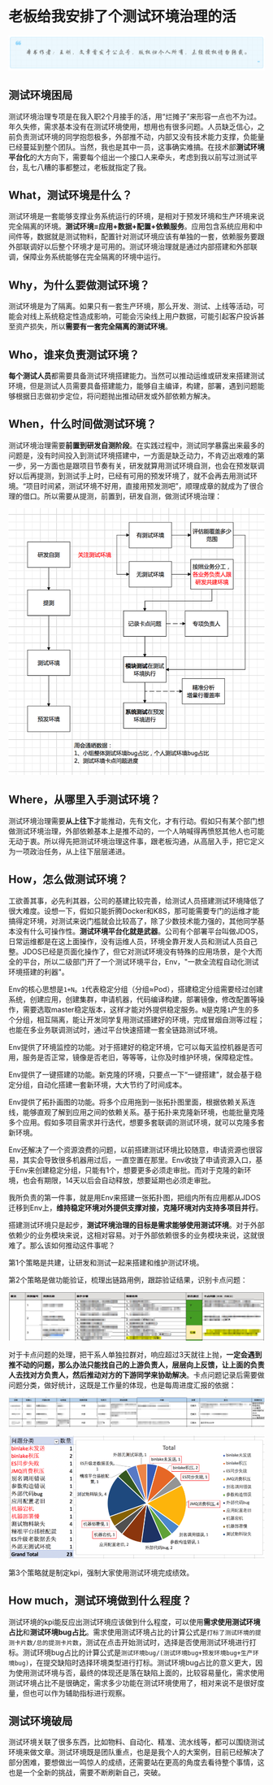 # 老板给我安排了个测试环境治理的活
![](../wanggang.png)

## 测试环境困局

测试环境治理专项是在我入职2个月接手的活，用“烂摊子”来形容一点也不为过。年久失修，需求基本没有在测试环境使用，想用也有很多问题。人员缺乏信心，之前负责测试环境的同学抱怨极多，外部推不动，内部又没有技术能力支撑，负能量已经蔓延到整个团队。当然，我也是其中一员，这事确实难搞。在技术部**测试环境平台化**的大方向下，需要每个组出一个接口人来牵头，考虑到我以前写过测试平台，乱七八糟的事都整过，老板就指定了我。

## What，测试环境是什么？

测试环境是一套能够支撑业务系统运行的环境，是相对于预发环境和生产环境来说完全隔离的环境。**测试环境=应用+数据+配置+依赖服务**。应用包含系统应用和中间件等，数据就是测试物料，配置针对测试环境应该有单独的一套，依赖服务要跟外部联调好以后整个环境才是可用的。测试环境治理就是通过内部搭建和外部联调，保障业务系统能够在完全隔离的环境中运行。

## Why，为什么要做测试环境？

测试环境是为了隔离。如果只有一套生产环境，那么开发、测试、上线等活动，可能会对线上系统稳定性造成影响，可能会污染线上用户数据，可能引起客户投诉甚至资产损失，所以**需要有一套完全隔离的测试环境**。

## Who，谁来负责测试环境？

**每个测试人员**都需要具备测试环境搭建能力。当然可以推动运维或研发来搭建测试环境，但是测试人员需要具备搭建能力，能够自主编译，构建，部署，遇到问题能够根据日志做初步定位，将问题抛出推动研发或外部依赖方解决。

## When，什么时间做测试环境？

测试环境治理需要**前置到研发自测阶段**。在实践过程中，测试同学暴露出来最多的问题是，没有时间投入到测试环境搭建中，一方面是缺乏动力，不肯迈出艰难的第一步，另一方面也是跟项目节奏有关，研发就算用测试环境自测，也会在预发联调好以后再提测，到测试手上时，已经有可用的预发环境了，就不会再去用测试环境。“项目时间紧，测试环境不好用，直接用预发测吧”，顺理成章的就成为了很合理的借口。所以需要从提测，前置到，研发自测，做测试环境治理：

![](000001-老板给我安排了个测试环境治理的活/4393824d286c579db80e8f7d4afb544b6442570f.png)

## Where，从哪里入手测试环境？

测试环境治理需要**从上往下**才能推动，先有文化，才有行动。假如只有某个部门想做测试环境治理，外部依赖基本上是推不动的，一个人呐喊得再愤怒其他人也可能无动于衷。所以得先把测试环境治理这件事，跟老板沟通，从高层入手，把它定义为一项政治任务，从上往下层层递进。

## How，怎么做测试环境？

工欲善其事，必先利其器，公司的基建比较完善，给测试人员搭建测试环境降低了很大难度。设想一下，假如只能折腾Docker和K8S，那可能需要专门的运维才能搞得定环境，对测试来说门槛就会比较高了，除了少数技术能力强的，其他同学基本没有什么可操作性。**测试环境平台化就是武器**。公司有个部署平台叫做JDOS，日常运维都是在这上面操作，没有运维人员，环境全靠开发人员和测试人员自己整。JDOS已经是页面化操作了，但它对测试环境没有特殊的应用场景，是个大而全的平台，所以二级部门开了一个测试环境平台，Env，"一款全流程自动化测试环境搭建的利器"。

Env的核心思想是`1+N`。`1`代表稳定分组（分组≈Pod），搭建稳定分组需要经过创建系统，创建应用，创建集群，申请机器，代码编译构建，部署镜像，修改配置等操作，需要选取master稳定版本，这样才能对外提供稳定服务。`N`是克隆`1`产生的多个分组，相互隔离，能让开发同学复用测试搭建好的环境，完成冒烟自测等过程；也能在多业务联调测试时，通过平台快速搭建一套全链路测试环境。

Env提供了环境监控的功能。对于搭建好的稳定环境，它可以每天监控机器是否可用，服务是否正常，镜像是否老旧，等等等，让你及时维护环境，保障稳定性。

Env提供了一键搭建的功能。新克隆的环境，只要点一下“一键搭建”，就会基于稳定分组，自动化搭建一套新环境，大大节约了时间成本。

Env提供了拓扑画图的功能。将多个应用拖到一张拓扑图里面，根据依赖关系连线，能够直观了解到应用之间的依赖关系。基于拓扑来克隆新环境，也能批量克隆多个应用。假如多项目需求并行迭代，想要多套联调的测试环境，就可以克隆多套新环境。

Env还解决了一个资源浪费的问题，以前搭建测试环境比较随意，申请资源也很容易，其实会导致很多机器用过后，一直空置在那里。Env收拢了申请资源入口，基于Env来创建稳定分组，只能有1个，想要更多必须走审批。而对于克隆的新环境，也会有期限，14天以后会自动释放，想要延期也必须走审批。

我所负责的第一件事，就是用Env来搭建一张拓扑图，把组内所有应用都从JDOS迁移到Env上，**维持稳定环境对外提供支撑对接，克隆环境对内支持多项目并行**。

搭建测试环境只是起步，**测试环境治理的目标是需求能够使用测试环境**。对于外部依赖少的业务模块来说，这相对容易。对于外部依赖很多的业务模块来说，这就很难了。那么该如何推动这件事呢？

第1个策略是共建，让研发和测试一起来搭建和维护测试环境。

第2个策略是做功能验证，梳理出链路用例，跟踪验证结果，识别卡点问题：

![](000001-老板给我安排了个测试环境治理的活/2022-05-12-21-26-47-image.png)

对于卡点问题的处理，把干系人单独拉群对，响应超过3天就往上抛，**一定会遇到推不动的问题，那么办法只能找自己的上游负责人，层层向上反馈，让上面的负责人去找对方负责人，然后推动对方的下游同学来协助解决**。卡点问题记录后需要做问题分类，做好统计，这既是工作量的体现，也是每周进度汇报的依据：

![](000001-老板给我安排了个测试环境治理的活/2022-05-12-21-39-32-image.png)

![](000001-老板给我安排了个测试环境治理的活/2022-05-12-21-40-51-image.png)

第3个策略就是制定kpi，强制大家使用测试环境完成绩效。

## How much，测试环境做到什么程度？

测试环境的kpi能反应出测试环境应该做到什么程度，可以使用**需求使用测试环境占比**和**测试环境bug占比**。需求使用测试环境占比的计算公式是`打标了测试环境的提测卡片数/总的提测卡片数`，测试在点击开始测试时，选择是否使用测试环境进行打标。测试环境bug占比的计算公式是`测试环境bug/(测试环境bug+预发环境bug+生产环境bug)`，在提交缺陷时选择环境类型进行打标。测试环境bug占比的意义更大，因为使用测试环境与否，最终的体现还是落在缺陷上面的，比较容易量化，需求使用测试环境占比不是很确定，需求多少功能在测试环境使用了，相对来说不是很好度量，但也可以作为辅助指标进行观察。

## 测试环境破局

测试环境关联了很多东西，比如物料、自动化、精准、流水线等，都可以围绕测试环境来做文章。测试环境既是团队重点，也是是我个人的大案例，目前已经解决了部分困难，要想做出一鸣惊人的成绩，还需要站在更高的角度去看待整个事情，这也是一个全新的挑战，需要不断刷新自己，突破。